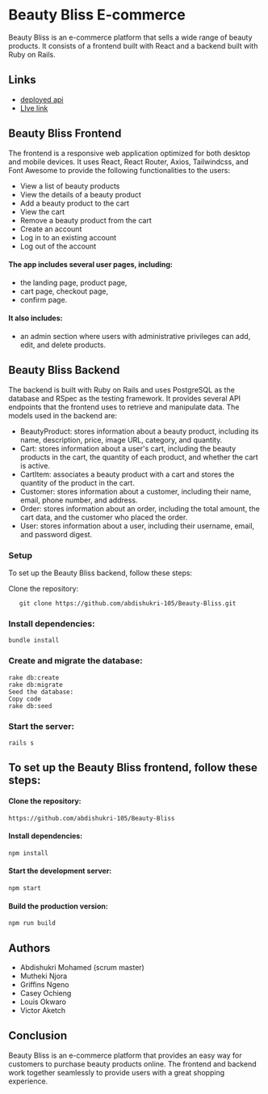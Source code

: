 # Beauty Bliss E-commerce
Beauty Bliss is an e-commerce platform that sells a wide range of beauty products. It consists of a frontend built with React and a backend built with Ruby on Rails.

##  Links
- [deployed api](https://beaty-product-shop.onrender.com)
- [LIve link](https://beauty-bliss-ul2a.vercel.app/products)


## Beauty Bliss Frontend
The frontend is a responsive web application optimized for both desktop and mobile devices. It uses React, React Router, Axios, Tailwindcss, and Font Awesome to provide the following functionalities to the users:

- View a list of beauty products
- View the details of a beauty product
- Add a beauty product to the cart
- View the cart
- Remove a beauty product from the cart
- Create an account
- Log in to an existing account
- Log out of the account

#### The app includes several user pages, including: 
 - the landing page, product page, 
 - cart page, checkout page, 
 -  confirm page.
 
 #### It also includes: 
 -  an admin section where users with administrative privileges can add, edit, and delete products.

## Beauty Bliss Backend
The backend is built with Ruby on Rails and uses PostgreSQL as the database and RSpec as the testing framework. It provides several API endpoints that the frontend uses to retrieve and manipulate data. The models used in the backend are:

- BeautyProduct: stores information about a beauty product, including its name, description, price, image URL, category, and quantity.
- Cart: stores information about a user's cart, including the beauty products in the cart, the quantity of each product, and whether the cart is active.
- CartItem: associates a beauty product with a cart and stores the quantity of the product in the cart.
- Customer: stores information about a customer, including their name, email, phone number, and address.
- Order: stores information about an order, including the total amount, the cart data, and the customer who placed the order.
- User: stores information about a user, including their username, email, and password digest.

### Setup
To set up the Beauty Bliss backend, follow these steps:

Clone the repository:
       
    
       git clone https://github.com/abdishukri-105/Beauty-Bliss.git

                    
### Install dependencies:

    bundle install
### Create and migrate the database:


    rake db:create
    rake db:migrate
    Seed the database:
    Copy code
    rake db:seed

### Start the server:

    rails s



## To set up the Beauty Bliss frontend, follow these steps:
#### Clone the repository:


    https://github.com/abdishukri-105/Beauty-Bliss

#### Install dependencies:

    npm install

#### Start the development server:

    npm start

#### Build the production version:


    npm run build


## Authors
- Abdishukri Mohamed (scrum master)
- Mutheki Njora
- Griffins Ngeno
- Casey Ochieng
- Louis Okwaro
- Victor Aketch

## Conclusion
Beauty Bliss is an e-commerce platform that provides an easy way for customers to purchase beauty products online. The frontend and backend work together seamlessly to provide users with a great shopping experience.
